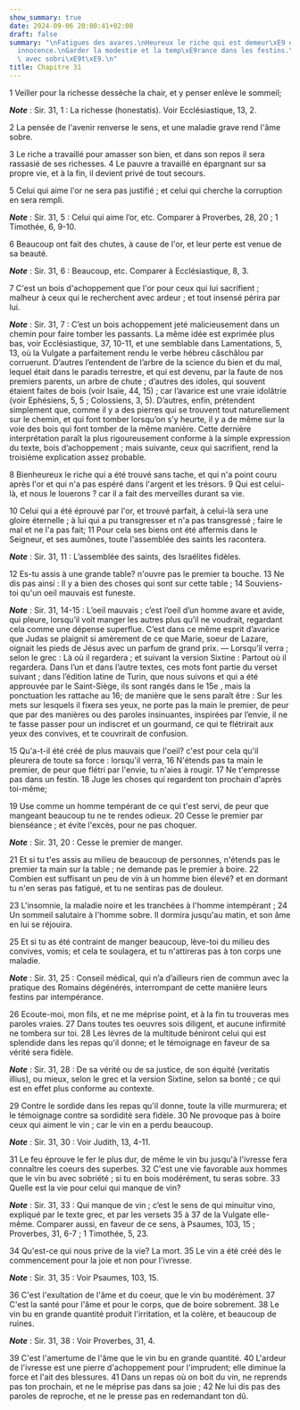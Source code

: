 ```yaml
---
show_summary: true
date: 2024-09-06 20:00:41+02:00
draft: false
summary: "\nFatigues des avares.\nHeureux le riche qui est demeur\xE9 dans l\u2019\
  innocence.\nGarder la modestie et la temp\xE9rance dans les festins.\nUser de vin\
  \ avec sobri\xE9t\xE9.\n"
title: Chapitre 31
---
```





1 Veiller pour la richesse dessèche la chair, et y penser enlève le sommeil;

***Note*** :  Sir. 31, 1 : La richesse (honestatis). Voir Ecclésiastique, 13, 2.

2 La pensée de l'avenir renverse le sens, et une maladie grave rend l'âme sobre.


3 Le riche a travaillé pour amasser son bien, et dans son repos il sera rassasié de ses richesses. 4 Le pauvre a travaillé en épargnant sur sa propre vie, et à la fin, il devient privé de tout secours.


5 Celui qui aime l'or ne sera pas justifié ; et celui qui cherche la corruption en sera rempli.

***Note*** :  Sir. 31, 5 : Celui qui aime l’or, etc. Comparer à Proverbes, 28, 20 ; 1 Timothée, 6, 9-10.

6 Beaucoup ont fait des chutes, à cause de l'or, et leur perte est venue de sa beauté.

***Note*** :  Sir. 31, 6 : Beaucoup, etc. Comparer à Ecclésiastique, 8, 3.

7 C'est un bois d'achoppement que l'or pour ceux qui lui sacrifient ; malheur à ceux qui le recherchent avec ardeur ; et tout insensé périra par lui.

***Note*** :  Sir. 31, 7 : C’est un bois achoppement jeté malicieusement dans un chemin pour faire tomber les passants. La même idée est exprimée plus bas, voir Ecclésiastique, 37, 10-11, et une semblable dans Lamentations, 5, 13, où la Vulgate a parfaitement rendu le verbe hébreu câschâlou par corruerunt. D’autres l’entendent de l’arbre de la science du bien et du mal, lequel était dans le paradis terrestre, et qui est devenu, par la faute de nos premiers parents, un arbre de chute ; d’autres des idoles, qui souvent étaient faites de bois (voir Isaïe, 44, 15) ; car l’avarice est une vraie idolâtrie (voir Ephésiens, 5, 5 ; Colossiens, 3, 5). D’autres, enfin, prétendent simplement que, comme il y a des pierres qui se trouvent tout naturellement sur le chemin, et qui font tomber lorsqu’on s’y heurte, il y a de même sur la voie des bois qui font tomber de la même manière. Cette dernière interprétation paraît la plus rigoureusement conforme à la simple expression du texte, bois d’achoppement ; mais suivante, ceux qui
sacrifient, rend la troisième explication assez probable.


8 Bienheureux le riche qui a été trouvé sans tache, et qui n'a point couru après l'or et qui n'a pas espéré dans l'argent et les trésors. 9 Qui est celui-là, et nous le louerons ? car il a fait des merveilles durant sa vie.


10 Celui qui a été éprouvé par l'or, et trouvé parfait, à celui-là sera une gloire éternelle ; à lui qui a pu transgresser et n'a pas transgressé ; faire le mal et ne l'a pas fait; 11 Pour cela ses biens ont été affermis dans le Seigneur, et ses aumônes, toute l'assemblée des saints les racontera.

***Note*** :  Sir. 31, 11 : L’assemblée des saints, des Israélites fidèles.


12 Es-tu assis à une grande table? n'ouvre pas le premier ta bouche. 13 Ne dis pas ainsi : Il y a bien des choses qui sont sur cette table ; 14 Souviens-toi qu'un oeil mauvais est funeste.

***Note*** :  Sir. 31, 14-15 : L’oeil mauvais ; c’est l’oeil d’un homme avare et avide, qui pleure, lorsqu’il voit manger les autres plus qu’il ne voudrait, regardant cela comme une dépense superflue. C’est dans ce même esprit d’avarice que Judas se plaignit si amèrement de ce que Marie, soeur de Lazare, oignait les pieds de Jésus avec un parfum de grand prix. ― Lorsqu’il verra ; selon le grec : Là où il regardera ; et suivant la version Sixtine : Partout où il regardera. Dans l’un et dans l’autre textes, ces mots font partie du verset suivant ; dans l’édition latine de Turin, que nous suivons et qui a été approuvée par le Saint-Siège, ils sont rangés dans le 15e , mais la ponctuation les rattache au 16; de manière que le sens paraît être : Sur les mets sur lesquels il fixera ses yeux, ne porte pas la main le premier, de peur que par des manières ou des paroles insinuantes, inspirées par l’envie, il ne te fasse passer pour un indiscret et un gourmand, ce qui te flétrirait aux yeux des convives, et te couvrirait de
confusion.


15 Qu'a-t-il été créé de plus mauvais que l'oeil? c'est pour cela qu'il pleurera de toute sa force : lorsqu'il verra, 16 N'étends pas ta main le premier, de peur que flétri par l'envie, tu n'aies à rougir. 17 Ne t'empresse pas dans un festin. 18 Juge les choses qui regardent ton prochain d'après toi-même;


19 Use comme un homme tempérant de ce qui t'est servi, de peur que mangeant beaucoup tu ne te rendes odieux. 20 Cesse le premier par bienséance ; et évite l'excès, pour ne pas choquer.

***Note*** :  Sir. 31, 20 : Cesse le premier de manger.

21 Et si tu t'es assis au milieu de beaucoup de personnes, n'étends pas le premier ta main sur la table ; ne demande pas le premier à boire. 22 Combien est suffisant un peu de vin à un homme bien élevé? et en dormant tu n'en seras pas fatigué, et tu ne sentiras pas de douleur.


23 L'insomnie, la maladie noire et les tranchées à l'homme intempérant ; 24 Un sommeil salutaire à l'homme sobre. Il dormira jusqu'au matin, et son âme en lui se réjouira.


25 Et si tu as été contraint de manger beaucoup, lève-toi du milieu des convives, vomis; et cela te soulagera, et tu n'attireras pas à ton corps une maladie.

***Note*** :  Sir. 31, 25 : Conseil médical, qui n’a d’ailleurs rien de commun avec la pratique des Romains dégénérés, interrompant de cette manière leurs festins par intempérance.

26 Ecoute-moi, mon fils, et ne me méprise point, et à la fin tu trouveras mes paroles vraies. 27 Dans toutes tes oeuvres sois diligent, et aucune infirmité ne tombera sur toi. 28 Les lèvres de la multitude béniront celui qui est splendide dans les repas qu'il donne; et le témoignage en faveur de sa vérité sera fidèle.

***Note*** :  Sir. 31, 28 : De sa vérité ou de sa justice, de son équité (veritatis illius), ou mieux, selon le grec et la version Sixtine, selon sa bonté ; ce qui est en effet plus conforme au contexte.

29 Contre le sordide dans les repas qu'il donne, toute la ville murmurera; et le témoignage contre sa sordidité sera fidèle. 30 Ne provoque pas à boire ceux qui aiment le vin ; car le vin en a perdu beaucoup.

***Note*** :  Sir. 31, 30 : Voir Judith, 13, 4-11.


31 Le feu éprouve le fer le plus dur, de même le vin bu jusqu'à l'ivresse fera connaître les coeurs des superbes. 32 C'est une vie favorable aux hommes que le vin bu avec sobriété ; si tu en bois modérément, tu seras sobre. 33 Quelle est la vie pour celui qui manque de vin?

***Note*** :  Sir. 31, 33 : Qui manque de vin ; c’est le sens de qui minuitur vino, expliqué par le texte grec, et par les versets 35 à 37 de la Vulgate elle-même. Comparer aussi, en faveur de ce sens, à Psaumes, 103, 15 ; Proverbes, 31, 6-7 ; 1 Timothée, 5, 23.

34 Qu'est-ce qui nous prive de la vie? La mort. 35 Le vin a été créé dès le commencement pour la joie et non pour l'ivresse.

***Note*** :  Sir. 31, 35 : Voir Psaumes, 103, 15.

36 C'est l'exultation de l'âme et du coeur, que le vin bu modérément. 37 C'est la santé pour l'âme et pour le corps, que de boire sobrement. 38 Le vin bu en grande quantité produit l'irritation, et la colère, et beaucoup de ruines.

***Note*** :  Sir. 31, 38 : Voir Proverbes, 31, 4.

39 C'est l'amertume de l'âme que le vin bu en grande quantité. 40 L'ardeur de l'ivresse est une pierre d'achoppement pour l'imprudent; elle diminue la force et l'ait des blessures. 41 Dans un repas où on boit du vin, ne reprends pas ton prochain, et ne le méprise pas dans sa joie ; 42 Ne lui dis pas des paroles de reproche, et ne le presse pas en redemandant ton dû.

